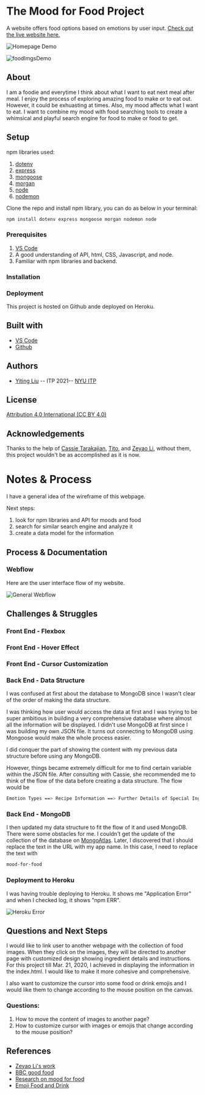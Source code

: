<!-- Every README should start with an H1 -->
# The Mood for Food Project
<!-- A one sentence description of the project or assignment -->
A website offers food options based on emotions by user input. [Check out the live website here.](https://mood-for-food.herokuapp.com/)

![Homepage Demo](https://github.com/YitingLiu97/mood_for_food/blob/master/photos/homepagefinal.png)

![foodImgsDemo](https://github.com/YitingLiu97/mood_for_food/blob/master/photos/foodImgsDemo.jpg)

<!-- It is good practice to add an about or summary -->
<!-- ## About -->
## About
I am a foodie and everytime I think about what I want to eat next meal after meal. I enjoy the process of exploring amazing food to make or to eat out. However, it could be exhuasting at times. Also, my mood affects what I want to eat. I want to combine my mood with food searching tools to create a whimsical and playful search engine for food to make or food to get. 


<!-- It is essential to describe how to set up your project -->
## Setup
<!-- some potential npm libraries for this project are: -->

npm libraries used:
1. [dotenv](https://www.npmjs.com/package/dotenv)
2. [express](https://www.npmjs.com/package/express)
3. [mongoose](https://www.npmjs.com/package/mongoose)
4. [morgan](https://www.npmjs.com/package/morgan)
5. [node](https://www.npmjs.com/package/node)
6. [nodemon](https://www.npmjs.com/package/nodemon)

Clone the repo and install npm library, you can do as below in your terminal:
```sh
npm install dotenv express mongoose morgan nodemon node
```

<!-- Clone the repo and install npm library [inspirational-quotes](https://www.npmjs.com/package/inspirational-quotes) -->
<!-- Any knowledge or tools you will need before hand -->
### Prerequisites

1. [VS Code](https://code.visualstudio.com/)
2. A good understanding of API, html, CSS, Javascript, and node.
3. Familiar with npm libraries and backend.  

<!-- any installation needs should be defined -->
### Installation

<!-- Write instructions on how to start working on your project -->
<!-- ### Develop

To develop this document, you can follow the steps provided below:
1. create a fork of this project on Github
2. ping the author of this repo via Github Issues to see if they are looking for contributions on the specific feature you're looking to add
3. open the file in VS Code and make updates 
4. add and commit those changes in your forked github repo
5. make a pull request specifying what additions and changes were made
6. have a nice chat and communication with me about those changes. 
7. celebrate the contribution!  -->

<!-- Notes about the deployment -->
### Deployment

This project is hosted on Github ande deployed on Heroku. 

## Built with

* [VS Code](https://code.visualstudio.com/)
* [Github](https://github.com)

## Authors

* [Yiting Liu](https://www.yliudesigns.com) -- ITP 2021-- [NYU ITP](https://itp.nyu.edu)

<!-- ## Code of Conduct

Please read the [CODE OF CONDUCT](https://www.mozilla.org/en-US/about/governance/policies/participation/)  -->

## License

[Attribution 4.0 International (CC BY 4.0) ](https://creativecommons.org/licenses/by/4.0/)

<!-- thank and reference all the things that made your project happen -->
## Acknowledgements
Thanks to the help of [Cassie Tarakajian](https://github.com/catarak), [Tito](https://github.com/tirtawr), and [Zeyao Li](https://github.com/zeyaoli), without them, this project wouldn't be as accomplished as it is now. 

<!-- * [inspirational-quotes](https://www.npmjs.com/package/inspirational-quotes)
* [Back-end-foundation-workbook](https://github.com/itp-dwd/back-end-foundations-workbook) -->
<!-- * [Creative Commons](https://creativecommons.org/licenses/by/4.0/) for their licensing documentation
* [Openmoji project](https://www.openmoji.org/library/#search=notebook&emoji=1F4D4) for their glyphs
* [PurpleBooth's Readme Template](https://gist.github.com/PurpleBooth/109311bb0361f32d87a2) -->


<!-- For your assignments you might consider  -->
# Notes & Process

I have a general idea of the wireframe of this webpage. 

Next steps: 
1. look for npm libraries and API for moods and food 
2. search for similar search engine and analyze it
3. create a data model for the information 

<!-- How you built this project - Include images, gifs, and notes here -->
## Process & Documentation
### Webflow
Here are the user interface flow of my website. 

![General Webflow](https://github.com/YitingLiu97/mood_for_food/blob/master/photos/webflow.png)

<!-- Any specific challenges or struggles documented -->
## Challenges & Struggles

### Front End - Flexbox 
### Front End - Hover Effect  
### Front End - Cursor Customization

### Back End - Data Structure 
I was confused at first about the database to MongoDB since I wasn't clear of the order of making the data structure.

I was thinking how user would access the data at first and I was trying to be super ambitious in building a very comprehensive database where almost all the information will be displayed. I didn't use MongoDB at first since I was building my own JSON file. It turns out connecting to MongoDB using Mongoose would make the whole process easier. 

I did conquer the part of showing the content with my previous data structure before using any MongoDB. 

However, things became extremely difficult for me to find certain variable within the JSON file. After consulting with Cassie, she recommended me to think of the flow of the data before creating a data structure. The flow would be 

```sh
Emotion Types ==> Recipe Information ==> Further Details of Special Ingredients ==> Link to Url
```

### Back End - MongoDB 
I then  updated my data structure to fit the flow of it and used MongoDB. There were some obstacles for me. I couldn't get the update of the collection of the database on [MongoAtlas](https://www.mongodb.com/cloud/atlas). Later, I discovered that I should replace the text in the URL with my app name. In this case, I need to replace the text with 
```sh
mood-for-food
```

### Deployment to Heroku

I was having trouble deploying to Heroku. It shows me "Application Error" and when I checked log, it shows "npm ERR".

![Heroku Error](https://github.com/YitingLiu97/mood_for_food/blob/master/photos/Heroku%20Error.png)


<!-- Any questions you have -->
## Questions and Next Steps
I would like to link user to another webpage with the collection of food images. When they click on the images, they will be directed to another page with customized design showing ingredient details and instructions. For this project till Mar. 21, 2020, I achieved in displaying the information in the index.html. I would like to make it more cohesive and comprehensive. 

I also want to customize the cursor into some food or drink emojis and I would like them to change according to the mouse position on the canvas. 

### Questions:
1. How to move the content of images to another page?
2. How to customize cursor with images or emojis that change according to the mouse position? 


<!-- References for resources and inspiration -->
## References
* [Zeyao Li's work](https://github.com/zeyaoli/Laura-Dern-API)
* [BBC good food](https://www.bbcgoodfood.com/recipes/category/cuisines)
* [Research on mood for food](https://docs.google.com/spreadsheets/d/1R3hvB-oSJMKauBgnzyUCVXndSItdwuIQi5NXpZDHloA/edit?usp=sharing) 
* [Emoji Food and Drink](https://emojipedia.org/food-drink/)
<!-- 
* [xxx](xx) -->
